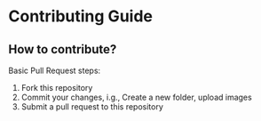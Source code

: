 # Contributing Guide

## How to contribute?

Basic Pull Request steps:

1. Fork this repository
2. Commit your changes, i.g., Create a new folder, upload images
3. Submit a pull request to this repository

